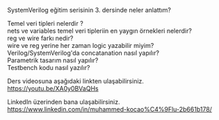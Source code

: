SystemVerilog eğitim serisinin 3. dersinde neler anlattım? <br/>


Temel veri tipleri nelerdir ? <br/>
nets ve variables temel veri tipleriin en yaygın örnekleri nelerdir? <br/>
reg ve wire farkı nedir? <br/>
wire ve reg yerine her zaman logic yazabilir miyim? <br/>
Verilog/SystemVerilog'da concatanation nasıl yapılır? <br/>
Parametrik tasarım nasıl yapılır? <br/>
Testbench kodu nasıl yazılır? <br/>

Ders videosuna aşağıdaki linkten ulaşabilirsiniz.  <br/>
https://youtu.be/XA0y0BVaQHs <br/>

LinkedIn üzerinden bana ulaşabilirsiniz. <br/>
https://www.linkedin.com/in/muhammed-kocao%C4%9Flu-2b661b178/ <br/>
